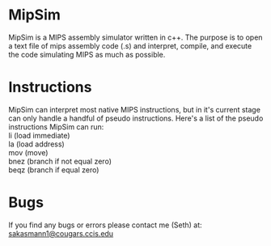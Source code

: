 # MipSim
MipSim is a MIPS assembly simulator written in c++. The purpose is to open a text file of mips assembly code (.s)
and interpret, compile, and execute the code simulating MIPS as much as possible.

# Instructions
MipSim can interpret most native MIPS instructions, but in it's current stage can only handle a handful of pseudo instructions.
Here's a list of the pseudo instructions MipSim can run:  
li   (load immediate)  
la   (load address)  
mov  (move)  
bnez (branch if not equal zero)  
beqz (branch if equal zero)  

# Bugs
If you find any bugs or errors please contact me (Seth) at: sakasmann1@cougars.ccis.edu
